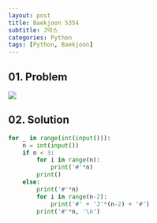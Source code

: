 ```yaml
---
layout: post
title: Baekjoon 5354
subtitle: J박스
categories: Python
tags: [Python, Baekjoon]
---
```


## 01. Problem

<img src="https://github.com/WoojinJeonkr/WoojinJeonkr.github.io/blob/main/assets/images/post_image/baekjoon/baekjoon_5354.png?raw=true">

## 02. Solution

```Python
for _ in range(int(input())):
    n = int(input())
    if n < 3:
        for i in range(n):
            print('#'*n)
        print()
    else:
        print('#'*n)
        for i in range(n-2):
            print('#' + 'J'*(n-2) + '#')
        print('#'*n, '\n')
```
